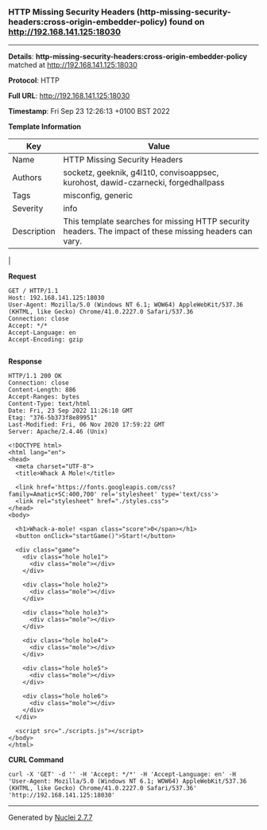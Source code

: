 ### HTTP Missing Security Headers (http-missing-security-headers:cross-origin-embedder-policy) found on http://192.168.141.125:18030
---
**Details**: **http-missing-security-headers:cross-origin-embedder-policy**  matched at http://192.168.141.125:18030

**Protocol**: HTTP

**Full URL**: http://192.168.141.125:18030

**Timestamp**: Fri Sep 23 12:26:13 +0100 BST 2022

**Template Information**

| Key | Value |
|---|---|
| Name | HTTP Missing Security Headers |
| Authors | socketz, geeknik, g4l1t0, convisoappsec, kurohost, dawid-czarnecki, forgedhallpass |
| Tags | misconfig, generic |
| Severity | info |
| Description | This template searches for missing HTTP security headers. The impact of these missing headers can vary.
 |

**Request**
```http
GET / HTTP/1.1
Host: 192.168.141.125:18030
User-Agent: Mozilla/5.0 (Windows NT 6.1; WOW64) AppleWebKit/537.36 (KHTML, like Gecko) Chrome/41.0.2227.0 Safari/537.36
Connection: close
Accept: */*
Accept-Language: en
Accept-Encoding: gzip


```

**Response**
```http
HTTP/1.1 200 OK
Connection: close
Content-Length: 886
Accept-Ranges: bytes
Content-Type: text/html
Date: Fri, 23 Sep 2022 11:26:10 GMT
Etag: "376-5b373f8e89951"
Last-Modified: Fri, 06 Nov 2020 17:59:22 GMT
Server: Apache/2.4.46 (Unix)

<!DOCTYPE html>
<html lang="en">
<head>
  <meta charset="UTF-8">
  <title>Whack A Mole!</title>

  <link href='https://fonts.googleapis.com/css?family=Amatic+SC:400,700' rel='stylesheet' type='text/css'>
  <link rel="stylesheet" href="./styles.css">
</head>
<body>

  <h1>Whack-a-mole! <span class="score">0</span></h1>
  <button onClick="startGame()">Start!</button>

  <div class="game">
    <div class="hole hole1">
      <div class="mole"></div>
    </div>

    <div class="hole hole2">
      <div class="mole"></div>
    </div>

    <div class="hole hole3">
      <div class="mole"></div>
    </div>

    <div class="hole hole4">
      <div class="mole"></div>
    </div>

    <div class="hole hole5">
      <div class="mole"></div>
    </div>

    <div class="hole hole6">
      <div class="mole"></div>
    </div>
  </div>

  <script src="./scripts.js"></script>
</body>
</html>

```


**CURL Command**
```
curl -X 'GET' -d '' -H 'Accept: */*' -H 'Accept-Language: en' -H 'User-Agent: Mozilla/5.0 (Windows NT 6.1; WOW64) AppleWebKit/537.36 (KHTML, like Gecko) Chrome/41.0.2227.0 Safari/537.36' 'http://192.168.141.125:18030'
```
---
Generated by [Nuclei 2.7.7](https://github.com/projectdiscovery/nuclei)